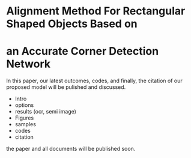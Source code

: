 # Alignment Method For Rectangular Shaped Objects Based on
# an Accurate Corner Detection Network
In this paper, our latest outcomes, codes, and finally, the citation of our proposed model will be pulished and discussed. 
- Intro
- options
- results (ocr, semi image)
- Figures
- samples
- codes
- citation

the paper and all documents will be published soon.
